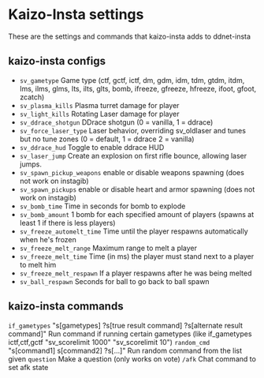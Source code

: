 # Kaizo-Insta settings

These are the settings and commands that kaizo-insta adds to ddnet-insta

## kaizo-insta configs

+ `sv_gametype` Game type (ctf, gctf, ictf, dm, gdm, idm, tdm, gtdm, itdm, lms, ilms, glms, lts, ilts, glts, bomb, ifreeze, gfreeze, hfreeze, ifoot, gfoot, zcatch)
+ `sv_plasma_kills` Plasma turret damage for player
+ `sv_light_kills` Rotating Laser damage for player
+ `sv_ddrace_shotgun` DDrace shotgun (0 = vanilla, 1 = ddrace)
+ `sv_force_laser_type` Laser behavior, overriding sv_oldlaser and tunes but no tune zones (0 = default, 1 = ddrace 2 = vanilla)
+ `sv_ddrace_hud` Toggle to enable ddrace HUD
+ `sv_laser_jump` Create an explosion on first rifle bounce, allowing laser jumps.
+ `sv_spawn_pickup_weapons` enable or disable weapons spawning (does not work on instagib)
+ `sv_spawn_pickups` enable or disable heart and armor spawning (does not work on instagib)
+ `sv_bomb_time` Time in seconds for bomb to explode
+ `sv_bomb_amount` 1 bomb for each specified amount of players (spawns at least 1 if there is less players)
+ `sv_freeze_automelt_time` Time until the player respawns automatically when he's frozen
+ `sv_freeze_melt_range` Maximum range to melt a player
+ `sv_freeze_melt_time` Time (in ms) the player must stand next to a player to melt him
+ `sv_freeze_melt_respawn` If a player respawns after he was being melted
+ `sv_ball_respawn` Seconds for ball to go back to ball spawn

## kaizo-insta commands

`if_gametypes` "s[gametypes] ?s[true result command] ?s[alternate result command]" Run command if running certain gametypes (like if_gametypes ictf,ctf,gctf "sv_scorelimit 1000" "sv_scorelimit 10")
`random_cmd` "s[command1] s[command2] ?s[...]" Run random command from the list given
`question` Make a question (only works on vote)
`/afk` Chat command to set afk state
